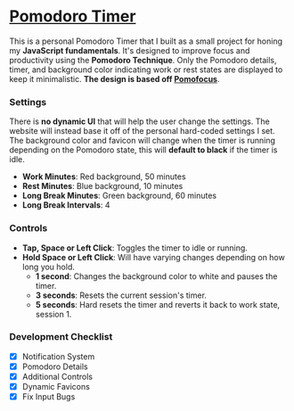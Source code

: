 # [Pomodoro Timer](https://enetwarch.github.io/pomodoro-timer/)

This is a personal Pomodoro Timer that I built as a small project for honing my **JavaScript fundamentals**. It's designed to improve focus and productivity using the **Pomodoro Technique**. Only the Pomodoro details, timer, and background color indicating work or rest states are displayed to keep it minimalistic. **The design is based off [Pomofocus](https://pomofocus.io/)**.

### Settings

There is **no dynamic UI** that will help the user change the settings. The website will instead base it off of the personal hard-coded settings I set. The background color and favicon will change when the timer is running depending on the Pomodoro state, this will **default to black** if the timer is idle.

* **Work Minutes**: Red background, 50 minutes
* **Rest Minutes**: Blue background, 10 minutes
* **Long Break Minutes**: Green background, 60 minutes
* **Long Break Intervals**: 4

### Controls

* **Tap, Space or Left Click**: Toggles the timer to idle or running.
* **Hold Space or Left Click**: Will have varying changes depending on how long you hold.
    * **1 second**: Changes the background color to white and pauses the timer.
    * **3 seconds**: Resets the current session's timer.
    * **5 seconds**: Hard resets the timer and reverts it back to work state, session 1.

### Development Checklist

- [x] Notification System
- [x] Pomodoro Details
- [x] Additional Controls
- [x] Dynamic Favicons
- [x] Fix Input Bugs